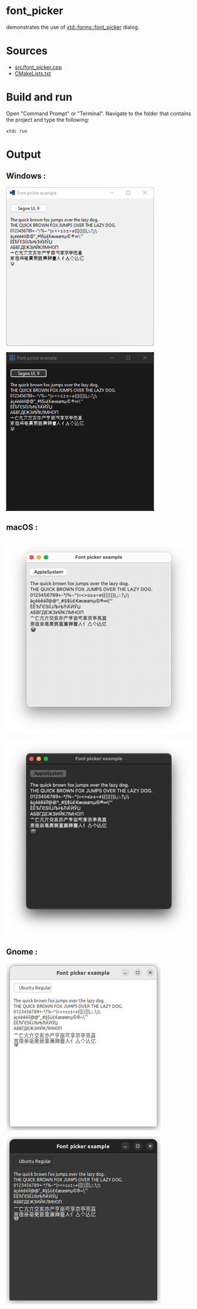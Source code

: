 # font_picker

demonstrates the use of [xtd::forms::font_picker](https://codedocs.xyz/gammasoft71/xtd/classxtd_1_1forms_1_1font__picker.html) dialog.

# Sources

* [src/font_picker.cpp](src/font_picker.cpp)
* [CMakeLists.txt](CMakeLists.txt)

# Build and run

Open "Command Prompt" or "Terminal". Navigate to the folder that contains the project and type the following:

```shell
xtdc run
```

# Output

## Windows :

![Screenshot](../../../../docs/pictures/examples/font_picker_w.png)

![Screenshot](../../../../docs/pictures/examples/font_picker_wd.png)

## macOS :

![Screenshot](../../../../docs/pictures/examples/font_picker_m.png)

![Screenshot](../../../../docs/pictures/examples/font_picker_md.png)

## Gnome :

![Screenshot](../../../../docs/pictures/examples/font_picker_g.png)

![Screenshot](../../../../docs/pictures/examples/font_picker_gd.png)
